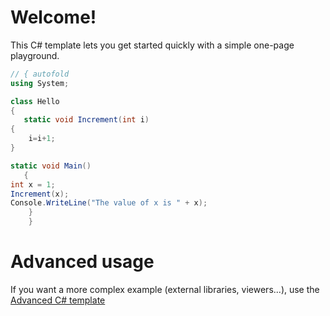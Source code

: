 # Welcome!

This C# template lets you get started quickly with a simple one-page playground.

```C# runnable
// { autofold
using System;

class Hello 
{
   static void Increment(int i)
{
    i=i+1;
}

static void Main()
   {
int x = 1;
Increment(x);
Console.WriteLine("The value of x is " + x);
    }
    }
```

# Advanced usage

If you want a more complex example (external libraries, viewers...), use the [Advanced C# template](https://tech.io/select-repo/386)
